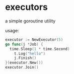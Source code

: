 # executors
a simple goroutine utility

usage:
```go
executor := NewExecutor(5)
go func(j *Job) {
  time.Sleep(1 * time.Second)
	t.Log("hello")
	j.Finish()
}(executor.New())
executor.Join()
```
